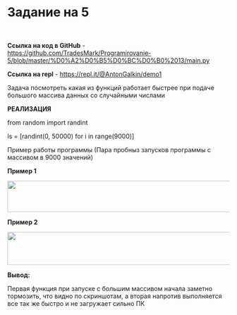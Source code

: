 # Задание на 5 
<br>

<b>Ссылка на код в GitHub</b> - https://github.com/TradesMark/Programirovanie-5/blob/master/%D0%A2%D0%B5%D0%BC%D0%B0%2013/main.py

<b>Ссылка на repl</b> - https://repl.it/@AntonGalkin/demo1 

Задача посмотреть какая из функций работает быстрее при подаче большого массива данных со случайными числами


<b>РЕАЛИЗАЦИЯ</b>


from random import randint

ls = [randint(0, 50000) for i in range(9000)]

Пример работы программы (Пара пробныз запусков программы с массивом в 9000 значений)


<b>Пример 1</b>

<img src="https://nuqbbw.am.files.1drv.com/y4mYNoZOvNUEZL1-S38yGzKB3aYnfi24M9qyqSkmSUAQZtFU-bE3glB5piA4us0wMjUputY7HIx7m1nvmE8l2YJYLbd-3NZeZuD8hlENj-0fCmdiak_6GwBue9vZ7qMtSEzCM2AxXEamCmxYVqMjyZNRBxkt2jJYvrGJCVHk7M9zmwa7hcsZ99DAFLeJL6r4puBVVfqpT1Q4doiys90pP2_QA?width=582&height=71&cropmode=none" width="582" height="71" />


<b>Пример 2</b>

<img src="https://ptyhnq.am.files.1drv.com/y4mYTHXw2PCvxQqEc0Py4C-C7ZI_c3hXk6xrCI0krFJF1N76GAB8VnyuyvJe17CuakrCJfkRw2iBXHDhVgMeWQbw7spsZbvnQLSgrhd9_QIcyWoQvZGu7dMqlKIkw5NvldAyt_EGlXz4iXHT0fURrYwY-1hxhRppXl5390CJt6B3dwJ8UbYfLdc80MAYyJNyt234JknzwSzi0f1HYf-ZvwQCA?width=506&height=75&cropmode=none" width="506" height="75" />



<b>Вывод: </b>

Первая функция при запуске с большим массивом начала заметно тормозить, что видно по скриншотам, а вторая напротив выполняется все так же быстро и не загружает сильно ПК
